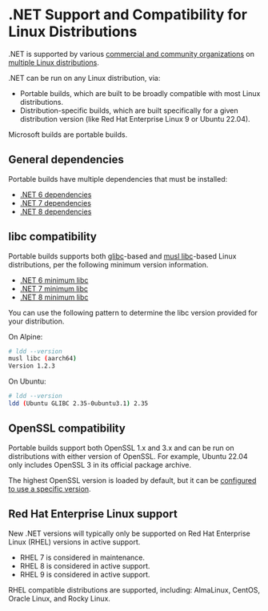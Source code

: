 # .NET Support and Compatibility for Linux Distributions

.NET is supported by various [commercial and community organizations](support.md) on [multiple Linux distributions](linux.md).

.NET can be run on any Linux distribution, via:

- Portable builds, which are built to be broadly compatible with most Linux distributions.
- Distribution-specific builds, which are built specifically for a given distribution version (like Red Hat Enterprise Linux 9 or Ubuntu 22.04).

Microsoft builds are portable builds.

## General dependencies

Portable builds have multiple dependencies that must be installed:

- [.NET 6 dependencies](./release-notes/6.0/linux-packages.md)
- [.NET 7 dependencies](./release-notes/7.0/linux-packages.md)
- [.NET 8 dependencies](./release-notes/8.0/linux-packages.md)

## libc compatibility

Portable builds supports both [glibc](https://www.gnu.org/software/libc/)-based and [musl libc](https://musl.libc.org/)-based Linux distributions, per the following minimum version information.

- [.NET 6 minimum libc](release-notes/6.0/supported-os.md#libc-compatibility)
- [.NET 7 minimum libc](release-notes/7.0/supported-os.md#libc-compatibility)
- [.NET 8 minimum libc](release-notes/8.0/supported-os.md#libc-compatibility)

You can use the following pattern to determine the libc version provided for your distribution.

On Alpine:

```bash
# ldd --version
musl libc (aarch64)
Version 1.2.3
```

On Ubuntu:

```bash
# ldd --version
ldd (Ubuntu GLIBC 2.35-0ubuntu3.1) 2.35
```

## OpenSSL compatibility

Portable builds support both OpenSSL 1.x and 3.x and can be run on distributions with either version of OpenSSL. For example, Ubuntu 22.04 only includes OpenSSL 3 in its official package archive.

The highest OpenSSL version is loaded by default, but it can be [configured to use a specific version](https://github.com/dotnet/runtime/issues/79153#issuecomment-1335476471).

## Red Hat Enterprise Linux support

New .NET versions will typically only be supported on Red Hat Enterprise Linux (RHEL) versions in active support.

- RHEL 7 is considered in maintenance.
- RHEL 8 is considered in active support.
- RHEL 9 is considered in active support.

RHEL compatible distributions are supported, including: AlmaLinux, CentOS, Oracle Linux, and Rocky Linux. 
